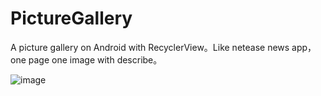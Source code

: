 # PictureGallery
A picture gallery on Android with RecyclerView。Like netease news app， one page one image with describe。

![image](https://github.com/liwshuo/PictureGallery/blob/master/gif/PictureGallery.gif)